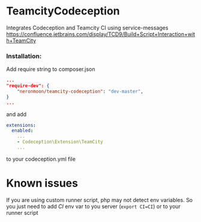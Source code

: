 # TeamcityCodeception
Integrates Codeception and Teamcity CI using service-messages
https://confluence.jetbrains.com/display/TCD9/Build+Script+Interaction+with+TeamCity
### Installation:
Add require string to composer.json
```json
...
"require-dev": {
	"neronmoon/teamcity-codeception": "dev-master",
}
...
```
and add
```yaml
extensions:
  enabled:
    ...
    - Codeception\Extension\TeamCity
    ...
```
to your codeception.yml file

# Known issues
If you are using custom runner script, php may not detect env variables. So you just need to add *CI* env var to you server (`export CI=CI`) or to your runner script
